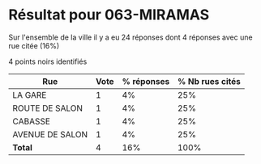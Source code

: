 # Résultat pour 063-MIRAMAS

Sur l'ensemble de la ville il y a eu 24 réponses dont 4 réponses avec une rue citée (16%)

4 points noirs identifiés

| Rue | Vote | % réponses | % Nb rues cités|
|-----|------|------------|----------------|
| LA GARE | 1 | 4% | 25%|
| ROUTE DE SALON | 1 | 4% | 25%|
| CABASSE | 1 | 4% | 25%|
| AVENUE DE SALON | 1 | 4% | 25%|
| **Total** | 4 | 16% | 100%|
